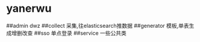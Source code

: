 # yanerwu
##admin dwz
##collect 采集,往elasticsearch推数据
##generator 模板,单表生成增删改查
##sso 单点登录
##service 一些公共类

